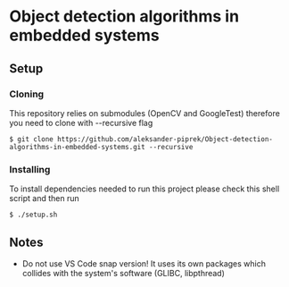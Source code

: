 # Object detection algorithms in embedded systems

## Setup

### Cloning
This repository relies on submodules (OpenCV and GoogleTest) therefore you need to clone with --recursive flag
~~~
$ git clone https://github.com/aleksander-piprek/Object-detection-algorithms-in-embedded-systems.git --recursive
~~~

### Installing  
To install dependencies needed to run this project please check this shell script and then run

~~~
$ ./setup.sh
~~~

## Notes

* Do not use VS Code snap version! It uses its own packages which collides with the system's software (GLIBC, libpthread)
